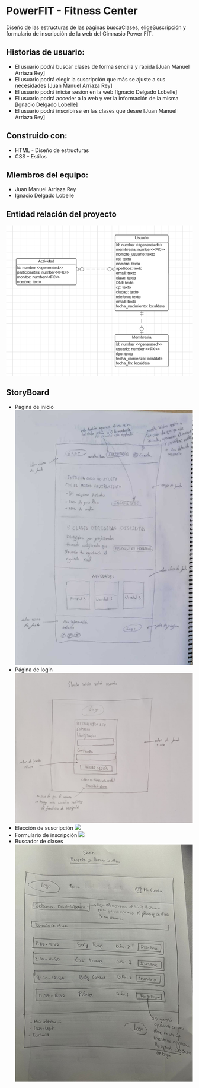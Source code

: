 # PowerFIT - Fitness Center

Diseño de las estructuras de las páginas buscaClases, eligeSuscripción y formulario de inscripción 
de la web del Gimnasio Power FIT.

## Historias de usuario:
- El usuario podrá buscar clases de forma sencilla y rápida [Juan Manuel Arriaza Rey]
- El usuario podrá elegir la suscripción que más se ajuste a sus necesidades [Juan Manuel Arriaza Rey]
- El usuario podrá iniciar sesión en la web [Ignacio Delgado Lobelle]
- El usuario podrá acceder a la web y ver la información de la misma [Ignacio Delgado Lobelle]
- El usuario podrá inscribirse en las clases que desee [Juan Manuel Arriaza Rey]

## Construido con:
- HTML - Diseño de estructuras
- CSS - Estilos

## Miembros del equipo:
- Juan Manuel Arriaza Rey
- Ignacio Delgado Lobelle


## Entidad relación del proyecto
![](./storyboard/entidad_relacion.png)

## StoryBoard
- Página de inicio
![](./storyboard/Pagina_inicio.jpg)
- Página de login
![](./storyboard/login.jpeg)
- Elección de suscripción
![](./storyboard/elegir_suscripción.jpg)
- Formulario de inscripción
![](./storyboard/formulario_inscripción.jpeg)
- Buscador de clases
![](./storyboard/Busca_Clases.jpg)

